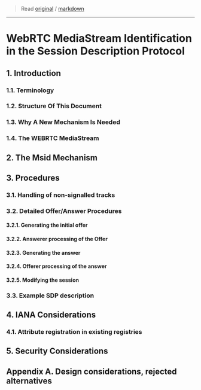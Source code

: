 > Read [original](https://tools.ietf.org/html/draft-ietf-mmusic-msid-17) / [markdown](../markdown/draft-ietf-mmusic-msid-17.md)

---

# WebRTC MediaStream Identification in the Session Description Protocol

## 1. Introduction

### 1.1. Terminology

### 1.2. Structure Of This Document

### 1.3. Why A New Mechanism Is Needed

### 1.4. The WEBRTC MediaStream

## 2. The Msid Mechanism

## 3. Procedures

### 3.1. Handling of non-signalled tracks

### 3.2. Detailed Offer/Answer Procedures

#### 3.2.1. Generating the initial offer

#### 3.2.2. Answerer processing of the Offer

#### 3.2.3. Generating the answer

#### 3.2.4. Offerer processing of the answer

#### 3.2.5. Modifying the session

### 3.3. Example SDP description

## 4. IANA Considerations

### 4.1. Attribute registration in existing registries

## 5. Security Considerations

## Appendix A. Design considerations, rejected alternatives